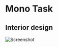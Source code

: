 # Mono Task

## Interior design

![Screenshot](https://user-images.githubusercontent.com/101954795/185035792-fe8a9798-cf36-40e0-84c8-430a2fc2ebdc.png)
